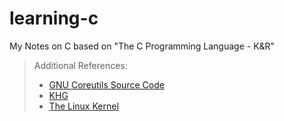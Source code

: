 # learning-c

My Notes on C based on "The C Programming Language - K&R"

> Additional References:
> * [GNU Coreutils Source Code](https://github.com/coreutils/coreutils)
> * [KHG](http://www.tldp.org/LDP/khg/HyperNews/get/khg.html)
> * [The Linux Kernel](http://www.tldp.org/LDP/tlk/tlk.html)

